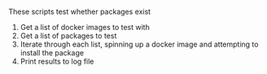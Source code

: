 These scripts test whether packages exist

1. Get a list of docker images to test with
2. Get a list of packages to test
3. Iterate through each list, spinning up a docker image and attempting to install the package
4. Print results to log file
